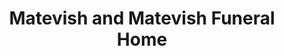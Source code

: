 ---
title: "Matevish and Matevish Funeral Home"
url: /ebensburg/matevish-and-matevish-funeral-home/
shop: Bestattungen
---